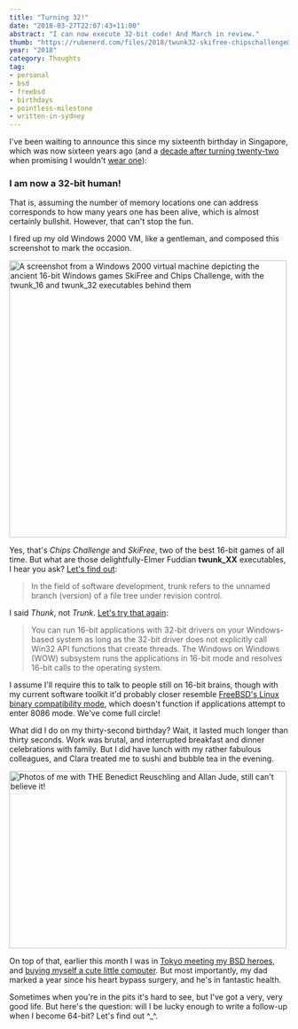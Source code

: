 ```yaml
---
title: "Turning 32!"
date: "2018-03-27T22:07:43+11:00"
abstract: "I can now execute 32-bit code! And March in review."
thumb: "https://rubenerd.com/files/2018/twunk32-skifree-chipschallenge@1x.png"
year: "2018"
category: Thoughts
tag:
- personal
- bsd
- freebsd
- birthdays
- pointless-milestone
- written-in-sydney
---
```

I've been waiting to announce this since my sixteenth birthday in Singapore, which was now sixteen years ago (and a [decade after turning twenty-two] when promising I wouldn't [wear one]):

### I am now a 32-bit human!

That is, assuming the number of memory locations one can address corresponds to how many years one has been alive, which is almost certainly bullshit. However, that can't stop the fun.

I fired up my old Windows 2000 VM, like a gentleman, and composed this screenshot to mark the occasion. 

<p><img src="https://rubenerd.com/files/2018/twunk32-skifree-chipschallenge@1x.png" srcset="https://rubenerd.com/files/2018/twunk32-skifree-chipschallenge@@1x.png 1x, https://rubenerd.com/files/2018/twunk32-skifree-chipschallenge@2x.png 2x" alt="A screenshot from a Windows 2000 virtual machine depicting the ancient 16-bit Windows games SkiFree and Chips Challenge, with the twunk_16 and twunk_32 executables behind them" style="width:500px" /></p>

Yes, that's *Chips Challenge* and *SkiFree*, two of the best 16-bit games of all time. But what are those delightfully-Elmer Fuddian **twunk_XX** executables, I hear you ask? [Let's find out]\:

> In the field of software development, trunk refers to the unnamed branch (version) of a file tree under revision control.

I said *Thunk*, not *Trunk*. [Let's try that again]\:

> You can run 16-bit applications with 32-bit drivers on your Windows-based system as long as the 32-bit driver does not explicitly call Win32 API functions that create threads. The Windows on Windows (WOW) subsystem runs the applications in 16-bit mode and resolves 16-bit calls to the operating system.

I assume I'll require this to talk to people still on 16-bit brains, though with my current software toolkit it'd probably closer resemble [FreeBSD's Linux binary compatibility mode], which doesn't function if applications attempt to enter 8086 mode. We've come full circle!

What did I do on my thirty-second birthday? Wait, it lasted much longer than thirty seconds. Work was brutal, and interrupted breakfast and dinner celebrations with family. But I did have lunch with my rather fabulous colleagues, and Clara treated me to sushi and bubble tea in the evening.

<p><img src="https://rubenerd.com/files/2018/bsd-heroes@1x.jpg" srcset="https://rubenerd.com/files/2018/bsd-heroes@1x.jpg 1x, https://rubenerd.com/files/2018/bsd-heroes@2x.jpg 2x" alt="Photos of me with THE Benedict Reuschling and Allan Jude, still can't believe it!" style="width:500px; height:320px;" /></p>

On top of that, earlier this month I was in [Tokyo meeting my BSD heroes], and [buying myself a cute little computer]. But most importantly, my dad marked a year since his heart bypass surgery, and he's in fantastic health.

Sometimes when you're in the pits it's hard to see, but I've got a very, very good life. But here's the question: will I be lucky enough to write a follow-up when I become 64-bit? Let's find out ^\_^.

[decade after turning twenty-two]: https://rubenerd.com/p1099/ "I’m 22, but I won’t wear one!"
[wear one]: https://en.wikipedia.org/wiki/Tutu_(clothing) "Wikipedia: Tutu clothing"
[Let's find out]: https://en.wikipedia.org/wiki/Trunk_(software) "Wikipedia: Trunk (software)"
[Let's try that again]: https://docs.microsoft.com/en-us/sql/odbc/microsoft/using-16-bit-applications-with-32-bit-drivers
[FreeBSD's Linux binary compatibility mode]: https://www.freebsd.org/doc/handbook/linuxemu.html
[Tokyo meeting my BSD heroes]: https://twitter.com/Rubenerd/status/972973372605792256
[buying myself a cute little computer]: https://rubenerd.com/the-gpd-pocket/
